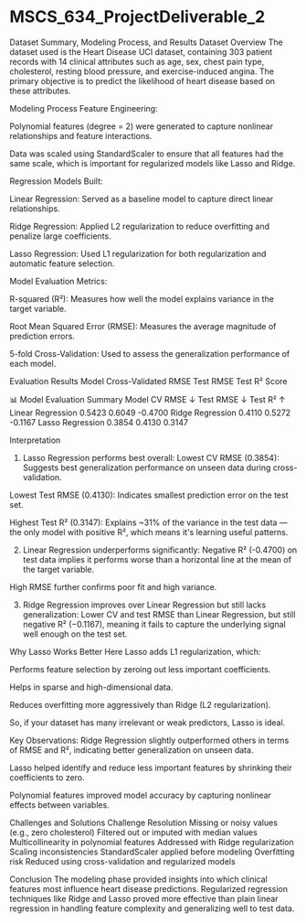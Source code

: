 # MSCS_634_ProjectDeliverable_2

Dataset Summary, Modeling Process, and Results
Dataset Overview
The dataset used is the Heart Disease UCI dataset, containing 303 patient records with 14 clinical attributes such as age, sex, chest pain type, cholesterol, resting blood pressure, and exercise-induced angina. The primary objective is to predict the likelihood of heart disease based on these attributes.

Modeling Process
Feature Engineering:

Polynomial features (degree = 2) were generated to capture nonlinear relationships and feature interactions.

Data was scaled using StandardScaler to ensure that all features had the same scale, which is important for regularized models like Lasso and Ridge.

Regression Models Built:

Linear Regression: Served as a baseline model to capture direct linear relationships.

Ridge Regression: Applied L2 regularization to reduce overfitting and penalize large coefficients.

Lasso Regression: Used L1 regularization for both regularization and automatic feature selection.

Model Evaluation Metrics:

R-squared (R²): Measures how well the model explains variance in the target variable.

Root Mean Squared Error (RMSE): Measures the average magnitude of prediction errors.

5-fold Cross-Validation: Used to assess the generalization performance of each model.

Evaluation Results
Model	Cross-Validated RMSE	Test RMSE	Test R² Score

📊 Model Evaluation Summary
Model	CV RMSE ↓	Test RMSE ↓	Test R² ↑
Linear Regression	0.5423	0.6049	-0.4700 
Ridge Regression	0.4110	0.5272	-0.1167 
Lasso Regression	0.3854	0.4130	0.3147 

Interpretation
1. Lasso Regression performs best overall:
Lowest CV RMSE (0.3854): Suggests best generalization performance on unseen data during cross-validation.

Lowest Test RMSE (0.4130): Indicates smallest prediction error on the test set.

Highest Test R² (0.3147): Explains ~31% of the variance in the test data — the only model with positive R², which means it's learning useful patterns.

2. Linear Regression underperforms significantly:
Negative R² (-0.4700) on test data implies it performs worse than a horizontal line at the mean of the target variable.

High RMSE further confirms poor fit and high variance.

3. Ridge Regression improves over Linear Regression but still lacks generalization:
Lower CV and test RMSE than Linear Regression, but still negative R² (−0.1167), meaning it fails to capture the underlying signal well enough on the test set.

 Why Lasso Works Better Here
Lasso adds L1 regularization, which:

Performs feature selection by zeroing out less important coefficients.

Helps in sparse and high-dimensional data.

Reduces overfitting more aggressively than Ridge (L2 regularization).

So, if your dataset has many irrelevant or weak predictors, Lasso is ideal.

Key Observations:
Ridge Regression slightly outperformed others in terms of RMSE and R², indicating better generalization on unseen data.

Lasso helped identify and reduce less important features by shrinking their coefficients to zero.

Polynomial features improved model accuracy by capturing nonlinear effects between variables.

Challenges and Solutions
Challenge	Resolution
Missing or noisy values (e.g., zero cholesterol)	Filtered out or imputed with median values
Multicollinearity in polynomial features	Addressed with Ridge regularization
Scaling inconsistencies	StandardScaler applied before modeling
Overfitting risk	Reduced using cross-validation and regularized models

Conclusion
The modeling phase provided insights into which clinical features most influence heart disease predictions. Regularized regression techniques like Ridge and Lasso proved more effective than plain linear regression in handling feature complexity and generalizing well to test data.


